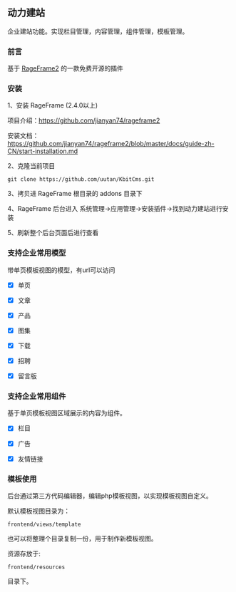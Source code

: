 ## 动力建站

企业建站功能。实现栏目管理，内容管理，组件管理，模板管理。

### 前言

基于 [RageFrame2](https://github.com/jianyan74/rageframe2) 的一款免费开源的插件

### 安装

1、安装 RageFrame (2.4.0以上)

项目介绍：https://github.com/jianyan74/rageframe2

安装文档：https://github.com/jianyan74/rageframe2/blob/master/docs/guide-zh-CN/start-installation.md

2、克隆当前项目

```
git clone https://github.com/uutan/KbitCms.git
```

3、拷贝进 RageFrame 根目录的 addons 目录下

4、RageFrame 后台进入 系统管理->应用管理->安装插件->找到动力建站进行安装

5、刷新整个后台页面后进行查看

### 支持企业常用模型
带单页模板视图的模型，有url可以访问

- [x] 单页
- [x] 文章
- [x] 产品
- [x] 图集
- [x] 下载
- [x] 招聘
- [x] 留言版


### 支持企业常用组件
基于单页模板视图区域展示的内容为组件。

- [x] 栏目
- [x] 广告
- [x] 友情链接


### 模板使用

后台通过第三方代码编辑器，编辑php模板视图，以实现模板视图自定义。

默认模板视图目录为：
```
frontend/views/template
```
也可以将整理个目录复制一份，用于制作新模板视图。

资源存放于:
```$xslt
frontend/resources
```
目录下。